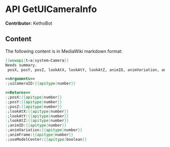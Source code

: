 # API GetUICameraInfo

**Contributor:** KethoBot

## Content

The following content is in MediaWiki markdown format:

```mediawiki
{{wowapi|t=a|system=Camera}}
Needs summary.
 posX, posY, posZ, lookAtX, lookAtY, lookAtZ, animID, animVariation, animFrame, useModelCenter = GetUICameraInfo(uiCameraID)

==Arguments==
:;uiCameraID:{{apitype|number}}

==Returns==
:;posX:{{apitype|number}}
:;posY:{{apitype|number}}
:;posZ:{{apitype|number}}
:;lookAtX:{{apitype|number}}
:;lookAtY:{{apitype|number}}
:;lookAtZ:{{apitype|number}}
:;animID:{{apitype|number}}
:;animVariation:{{apitype|number}}
:;animFrame:{{apitype|number}}
:;useModelCenter:{{apitype|boolean}}
```